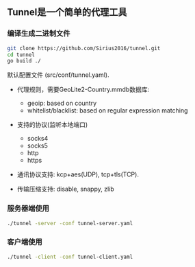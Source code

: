 ## Tunnel是一个简单的代理工具

###  编译生成二进制文件
```bash
git clone https://github.com/Sirius2016/tunnel.git
cd tunnel
go build ./
```

默认配置文件 (src/conf/tunnel.yaml).

* 代理规则，需要GeoLite2-Country.mmdb数据库:
    - geoip: based on country
    - whitelist/blacklist: based on regular expression matching
    
* 支持的协议(监听本地端口)
    * socks4
    * socks5
    * http
    * https
    
* 通讯协议支持: kcp+aes(UDP), tcp+tls(TCP).

* 传输压缩支持: disable, snappy, zlib

### 服务器端使用

```bash
./tunnel -server -conf tunnel-server.yaml
```

### 客户端使用

```bash
./tunnel -client -conf tunnel-client.yaml
```

